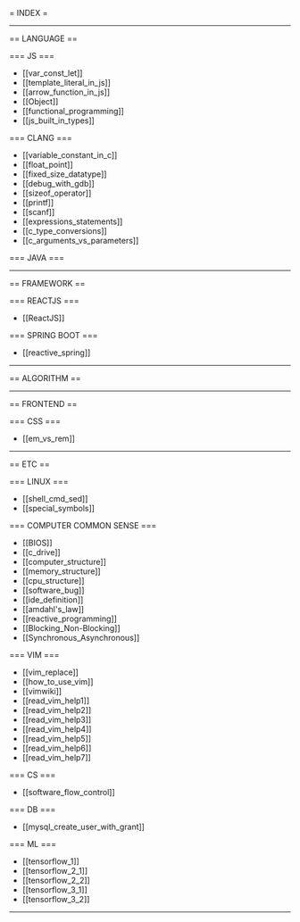 = INDEX = 

----------------------------------------

== LANGUAGE ==

  === JS ===
  * [[var_const_let]]
  * [[template_literal_in_js]]
  * [[arrow_function_in_js]]
  * [[Object]]
  * [[functional_programming]]
  * [[js_built_in_types]]

  === CLANG ===
  * [[variable_constant_in_c]]
  * [[float_point]]
  * [[fixed_size_datatype]]
  * [[debug_with_gdb]]
  * [[sizeof_operator]]
  * [[printf]]
  * [[scanf]]
  * [[expressions_statements]]
  * [[c_type_conversions]]
  * [[c_arguments_vs_parameters]]
  
  === JAVA ===

----------------------------------------
  
== FRAMEWORK ==

  === REACTJS ===
  * [[ReactJS]]
  
  === SPRING BOOT ===
  * [[reactive_spring]]
  
----------------------------------------
  
== ALGORITHM ==

----------------------------------------
  
== FRONTEND ==

  === CSS ===
  * [[em_vs_rem]]

----------------------------------------

== ETC ==

  === LINUX ===
  * [[shell_cmd_sed]]
  * [[special_symbols]]

  === COMPUTER COMMON SENSE ===
  * [[BIOS]]
  * [[c_drive]]
  * [[computer_structure]]
  * [[memory_structure]]
  * [[cpu_structure]]
  * [[software_bug]]
  * [[ide_definition]]
  * [[amdahl's_law]]
  * [[reactive_programming]]
  * [[Blocking_Non-Blocking]]
  * [[Synchronous_Asynchronous]]

  === VIM ===
  * [[vim_replace]]
  * [[how_to_use_vim]]
  * [[vimwiki]]
  * [[read_vim_help1]]
  * [[read_vim_help2]]
  * [[read_vim_help3]]
  * [[read_vim_help4]]
  * [[read_vim_help5]]
  * [[read_vim_help6]]
  * [[read_vim_help7]]

  === CS ===
  * [[software_flow_control]]

  === DB ===
  * [[mysql_create_user_with_grant]]

  === ML ===
  * [[tensorflow_1]]
  * [[tensorflow_2_1]]
  * [[tensorflow_2_2]]
  * [[tensorflow_3_1]]
  * [[tensorflow_3_2]]
  
----------------------------------------
